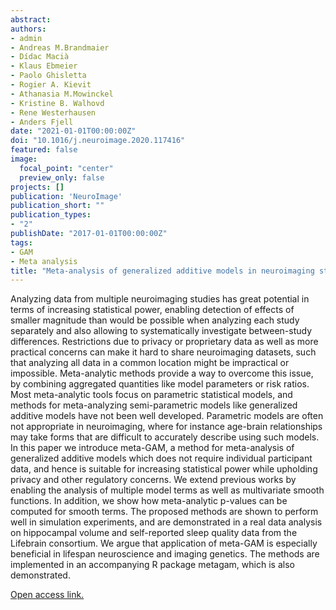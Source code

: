 ```yaml
---
abstract: 
authors:
- admin
- Andreas M.Brandmaier
- Dídac Macià
- Klaus Ebmeier
- Paolo Ghisletta
- Rogier A. Kievit
- Athanasia M.Mowinckel
- Kristine B. Walhovd
- Rene Westerhausen
- Anders Fjell
date: "2021-01-01T00:00:00Z"
doi: "10.1016/j.neuroimage.2020.117416"
featured: false
image:
  focal_point: "center"
  preview_only: false
projects: []
publication: 'NeuroImage'
publication_short: ""
publication_types:
- "2"
publishDate: "2017-01-01T00:00:00Z"
tags:
- GAM
- Meta analysis
title: "Meta-analysis of generalized additive models in neuroimaging studies"
---
```




Analyzing data from multiple neuroimaging studies has great potential in terms of increasing statistical power, enabling detection of effects of smaller magnitude than would be possible when analyzing each study separately and also allowing to systematically investigate between-study differences. Restrictions due to privacy or proprietary data as well as more practical concerns can make it hard to share neuroimaging datasets, such that analyzing all data in a common location might be impractical or impossible. Meta-analytic methods provide a way to overcome this issue, by combining aggregated quantities like model parameters or risk ratios. Most meta-analytic tools focus on parametric statistical models, and methods for meta-analyzing semi-parametric models like generalized additive models have not been well developed. Parametric models are often not appropriate in neuroimaging, where for instance age-brain relationships may take forms that are difficult to accurately describe using such models. In this paper we introduce meta-GAM, a method for meta-analysis of generalized additive models which does not require individual participant data, and hence is suitable for increasing statistical power while upholding privacy and other regulatory concerns. We extend previous works by enabling the analysis of multiple model terms as well as multivariate smooth functions. In addition, we show how meta-analytic p-values can be computed for smooth terms. The proposed methods are shown to perform well in simulation experiments, and are demonstrated in a real data analysis on hippocampal volume and self-reported sleep quality data from the Lifebrain consortium. We argue that application of meta-GAM is especially beneficial in lifespan neuroscience and imaging genetics. The methods are implemented in an accompanying R package metagam, which is also demonstrated.

[Open access link.](https://doi.org/10.1016/j.neuroimage.2020.117416)